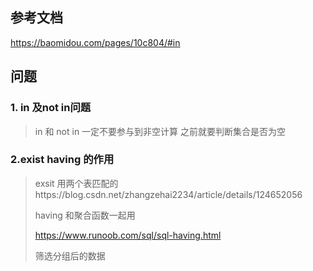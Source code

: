 ## 参考文档

https://baomidou.com/pages/10c804/#in









## 问题

### 1. in 及not in问题

> in 和 not in 一定不要参与到非空计算 之前就要判断集合是否为空

### 2.exist having 的作用

> exsit 用两个表匹配的https://blog.csdn.net/zhangzehai2234/article/details/124652056
>
> having 和聚合函数一起用
>
> https://www.runoob.com/sql/sql-having.html
>
> 筛选分组后的数据